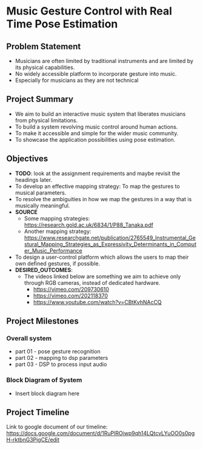 # Music Gesture Control with Real Time Pose Estimation

## Problem Statement
* Musicians are often limited by traditional instruments and are limited by its physical capabilities.
* No widely accessible platform to incorporate gesture into music.
* Especially for musicians as they are not technical

## Project Summary
*  We aim to build an interactive music system that liberates musicians from physical limitations. 
* To build a system revolving music control around human actions.
* To make it accessible and simple for the wider music community.
* To showcase the application possibilities using pose estimation.

## Objectives
* __TODO__: look at the assignment requirements and maybe revisit the headings later.
* To develop an effective mapping strategy: To map the gestures to musical parameters.
* To resolve the ambiguities in how we map the gestures in a way that is musically meaningful.
* __SOURCE__
    - Some mapping strategies: https://research.gold.ac.uk/6834/1/P88_Tanaka.pdf
    - Another mapping strategy:
https://www.researchgate.net/publication/2765549_Instrumental_Gestural_Mapping_Strategies_as_Expressivity_Determinants_in_Computer_Music_Performance
* To design a user-control platform which allows the users to map their own defined gestures, if possible.
* __DESIRED_OUTCOMES__:
    - The videos linked below are something we aim to achieve only through RGB cameras,
instead of dedicated hardware.
        - https://vimeo.com/209730610
        - https://vimeo.com/202118370
        - https://www.youtube.com/watch?v=CBtKvhNAcCQ
    
## Project Milestones

### Overall system
* part 01 - pose gesture recognition
* part 02 - mapping to dsp parameters
* part 03 - DSP to process input audio

### Block Diagram of System
* Insert block diagram here

## Project Timeline 
Link to google document of our timeline:
https://docs.google.com/document/d/1RuPlROiwp9qh14LQtcvLYuOO0s0pgH-rktbnG3PjgCE/edit





